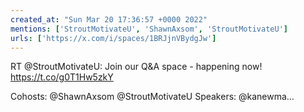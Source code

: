 ```yaml
---
created_at: "Sun Mar 20 17:36:57 +0000 2022"
mentions: ['StroutMotivateU', 'ShawnAxsom', 'StroutMotivateU']
urls: ['https://x.com/i/spaces/1BRJjnVBydgJw']
---
```


RT @StroutMotivateU: Join our Q&amp;A space - happening now! https://t.co/g0T1Hw5zkY

Cohosts: @ShawnAxsom @StroutMotivateU 
Speakers: @kanewma…